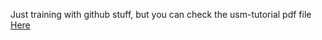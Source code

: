 Just training with github stuff, but you can check the usm-tutorial pdf file <a href="https://github.com/Iso414/USM-Tutorial/actions/runs/13573172387/artifacts/2665477229">Here</a>
